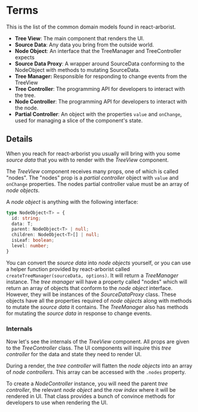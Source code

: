 # Terms

This is the list of the common domain models found in react-arborist.

* **Tree View**: The main component that renders the UI.
* **Source Data**: Any data you bring from the outside world.
* **Node Object**: An interface that the TreeManager and TreeController expects
* **Source Data Proxy**: A wrapper around SourceData conforming to the NodeObject with methods to mutating SourceData.
* **Tree Manager:** Responsible for responding to change events from the TreeView
* **Tree Controller**: The programming API for developers to interact with the tree.
* **Node Controller**: The programming API for developers to interact with the node.
* **Partial Controller**: An object with the properties `value` and `onChange`, used for managing a slice of the component's state.

## Details

When you reach for react-arborist you usually will bring with you some _source data_ that you with to render with the _TreeView_ component.

The _TreeView_ component receives many props, one of which is called "nodes". The "nodes" prop is a _partial controller_ object with `value` and `onChange` properties. The nodes partial controller value must be an array of _node objects_.



A _node object_ is anything with the following interface:

```ts
type NodeObject<T> = {
  id: string;
  data: T;
  parent: NodeObject<T> | null;
  children: NodeObject<T>[] | null;
  isLeaf: boolean;
  level: number;
}
```


You can convert the _source data_ into _node objects_ yourself, or you can use a helper function provided by react-arborist called `createTreeManager(sourceData, options)`. It will return a _TreeManager_ instance. The _tree manager_ will have a property called "nodes" which will return an array of objects that conform to the _node object_ interface. However, they will be instances of the _SourceDataProxy_ class. These objects have all the properties required of _node objects_ along with methods to mutate the _source data_ it contains. The _TreeManager_ also has methods for mutating the _source data_ in response to change events.

### Internals

Now let's see the internals of the _TreeView_ component. All props are given to the _TreeController_ class. The UI components will inquire this _tree controller_ for the data and state they need to render UI.

During a render, the _tree controller_ will flatten the _node objects_ into an array of _node controllers_. This array can be accessed with the `.nodes` property.

To create a _NodeController_ instance, you will need the parent _tree controller_, the relevant _node object_ and the _row index_ where it will be rendered in UI. That class provides a bunch of convince methods for developers to use when rendering the UI.